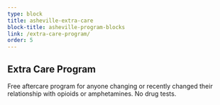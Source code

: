 ```yaml
---
type: block
title: asheville-extra-care
block-title: asheville-program-blocks
link: /extra-care-program/
order: 5
---
```


## Extra Care Program

Free aftercare program for anyone changing or recently changed their relationship with opioids or amphetamines. No drug tests.
